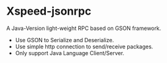 Xspeed-jsonrpc
==============

A Java-Version light-weight RPC based on GSON framework.

- Use GSON to Serialize and Deserialize.
- Use simple http connection to send/receive packages.
- Only support Java Language Client/Server.
